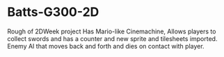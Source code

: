 # Batts-G300-2D
Rough of 2DWeek project
Has Mario-like Cinemachine, Allows players to collect swords and has a counter and new sprite and tilesheets imported. Enemy AI that moves back and forth and dies on contact with player.
